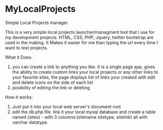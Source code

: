 # MyLocalProjects
Simple Local Projects manager

 This is a very simple local projects launcher/managment tool that I use for my development projects. 
 HTML, CSS, PHP, Jquery, twitter bootstrap are used in the making.
 It Makes it easier for me than typing the url every time I want to test projects. 
 
 What it Does:
 
 1. you can create a link to anything you like. It is a single page app, gives the ability to create custom links your local projects 
 or any other links to your favorite sites, the page displays list of links your created with edit and delete icons on the side of each list
 2. posibility of editing the link or deleting 
 
How it works:

1. Just put it into your local web server's document root
2. edit the db.php file. link it your local mysql database and create a table named (sites) - with 3 columns:(sitename 
sitetype, sitelink) all with varchar datatype.
